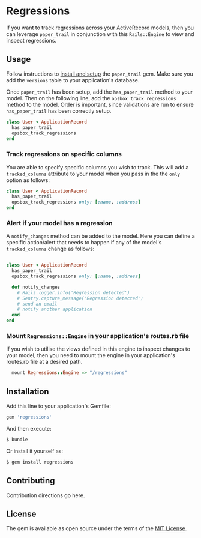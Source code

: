 # Regressions
If you want to track regressions across your ActiveRecord models, then you can leverage `paper_trail` in conjunction with this `Rails::Engine` to view and inspect regressions. 

## Usage
Follow instructions to [install and setup](https://github.com/paper-trail-gem/paper_trail#1b-installation) the `paper_trail` gem. Make sure you add the `versions` table to your application's database. 

Once `paper_trail` has been setup, add the `has_paper_trail` method to your model.
Then on the following line, add the `opsbox_track_regressions` method to the model.
Order is important, since validations are run to ensure `has_paper_trail` has been correctly setup.

```ruby
class User < ApplicationRecord
  has_paper_trail
  opsbox_track_regressions
end
```

### Track regressions on specific columns

You are able to specify specific columns you wish to track. This will add a `tracked_columns` attribute to your model when you pass in the the `only` option as follows:

```ruby
class User < ApplicationRecord
  has_paper_trail
  opsbox_track_regressions only: [:name, :address]
end
```

### Alert if your model has a regression

A `notify_changes` method can be added to the model. Here you can define a specific action/alert that needs to happen if any of the model's `tracked_columns` change as follows:

```ruby

class User < ApplicationRecord
  has_paper_trail
  opsbox_track_regressions only: [:name, :address]

  def notify_changes
    # Rails.logger.info('Regression detected')
    # Sentry.capture_message('Regression detected')
    # send an email
    # notify another application
  end
end
```

### Mount `Regressions::Engine` in your application's routes.rb file

If you wish to utilise the views defined in this engine to inspect changes to your model, then you need to mount the engine in your application's routes.rb file at a desired path.

```ruby
  mount Regressions::Engine => "/regressions"
```




## Installation
Add this line to your application's Gemfile:

```ruby
gem 'regressions'
```

And then execute:
```bash
$ bundle
```

Or install it yourself as:
```bash
$ gem install regressions
```

## Contributing
Contribution directions go here.

## License
The gem is available as open source under the terms of the [MIT License](https://opensource.org/licenses/MIT).
